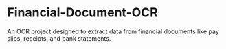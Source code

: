 # Financial-Document-OCR
An OCR project designed to extract  data from financial documents like pay slips, receipts, and bank statements.
